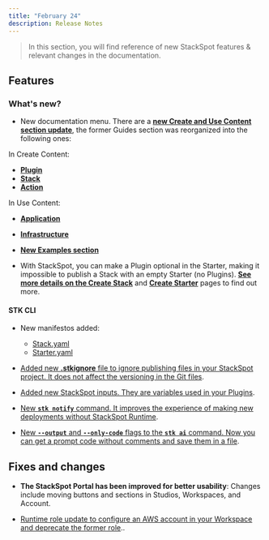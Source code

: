 ```yaml
---
title: "February 24"
description: Release Notes
---
```


> In this section, you will find reference of new StackSpot features & relevant changes in the documentation.

## **Features**

### **What's new?**

- New documentation menu. There are a [**new Create and Use Content section update**](/en/create-use/), the former Guides section was reorganized into the following ones:

In Create Content:

- [**Plugin**](/en/create-use/create-content/plugin/plugins)
- [**Stack**](/en/create-use/create-content/stack/stacks)
- [**Action**](/en/create-use/create-content/action/actions)

In Use Content:

- [**Application**](/en/create-use/use-content/application/)
- [**Infrastructure**](/en/create-use/use-content/infra/)

- [**New Examples section**](/en/examples)

- With StackSpot, you can make a Plugin optional in the Starter, making it impossible to publish a Stack with an empty Starter (no Plugins). [**See more details on the Create Stack**](/en/create-use/create-content/stack/create-stack) and [**Create Starter**](/en/create-use/create-content/stack/create-starter) pages to find out more.


#### **STK CLI**

- New manifestos added:
	- [Stack.yaml](/en/create-use/create-content/yaml-files/stack-yaml)
	- [Starter.yaml](/en/create-use/create-content/yaml-files/starter-yaml)

- [Added new **.stkignore** file to ignore publishing files in your StackSpot project. It does not affect the versioning in the Git files](/en/create-use/create-content/yaml-files/stkignore).

- [Added new StackSpot inputs. They are variables used in your Plugins](/en/create-use/create-content/plugin/create-plugin).

- [New **`stk notify`** command. It improves the experience of making new deployments without StackSpot Runtime](/en/home/stk-cli/commands/general-commands#stk-notify).

- [New **`--output`** and **`--only-code`** flags to the **`stk ai`** command. Now you can get a prompt code without comments and save them in a file](/en/home/stk-cli/commands/general-commands).

## **Fixes and changes**

- **The StackSpot Portal has been improved for better usability**: Changes include moving buttons and sections in Studios, Workspaces, and Account.

- [Runtime role update to configure an AWS account in your Workspace and deprecate the former role](/en/home/workspace/config-cloud-account)..
